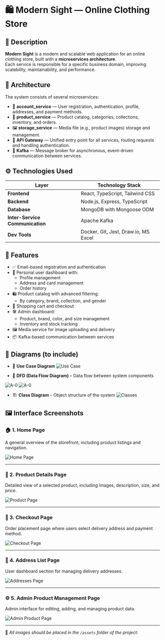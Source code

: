 # 🛍️ Modern Sight — Online Clothing Store

## 📌 Description

**Modern Sight** is a modern and scalable web application for an online clothing store, built with a **microservices architecture**.  
Each service is responsible for a specific business domain, improving scalability, maintainability, and performance.

## 🧱 Architecture

The system consists of several microservices:

- 🔐 **account_service** — User registration, authentication, profile, addresses, and payment methods.
- 🛒 **product_service** — Product catalog, categories, collections, inventory, and orders.
- 🖼️ **storage_service** — Media file (e.g., product images) storage and management.
- 🚪 **API Gateway** — Unified entry point for all services, routing requests and handling authentication.
- 📡 **Kafka** — Message broker for asynchronous, event-driven communication between services.

## ⚙️ Technologies Used

| Layer              | Technology Stack                                  |
|--------------------|---------------------------------------------------|
| **Frontend**        | React, TypeScript, Tailwind CSS                  |
| **Backend**         | Node.js, Express, TypeScript                     |
| **Database**        | MongoDB with Mongoose ODM                        |
| **Inter-Service Communication** | Apache Kafka                         |
| **Dev Tools**       | Docker, Git, Jest, Draw.io, MS Excel             |

## 🧩 Features

- ✅ Email-based registration and authentication
- 👤 Personal user dashboard with:
  - Profile management
  - Address and card management
  - Order history
- 🛍️ Product catalog with advanced filtering:
  - By category, brand, collection, and gender
- 🧾 Shopping cart and checkout
- 🛠️ Admin dashboard:
  - Product, brand, color, and size management
  - Inventory and stock tracking
- 🖼️ Media service for image uploading and delivery
- 📦 Kafka-based communication between services

## 📘 Diagrams (to include)

- 📌 **Use Case Diagram**
![Use Case](./images/usecase.png)

- 🔄 **DFD (Data Flow Diagram)** – Data flow between system components

![A-0](./images/dfd2.png)
![A-0](./images/dfd3.png)

- 🏗 **Class Diagram** – Object structure of the system
![Classes](./images/classes.png)


## 🖼️ Interface Screenshots

### 🏠 1. Home Page
A general overview of the storefront, including product listings and navigation.

![Home Page](./images/main.png)

---

### 👕 2. Product Details Page
Detailed view of a selected product, including images, description, size, and price.

![Product Page](./images/product.png)

---

### 🛒 3. Checkout Page
Order placement page where users select delivery address and payment method.

![Checkout Page](./images/order.png)

---

### 📍 4. Address List Page
User dashboard section for managing delivery addresses.

![Addresses Page](./images/addresses.png)

---

### ⚙️ 5. Admin Product Management Page
Admin interface for editing, adding, and managing product data.

![Admin Product Page](./images/adminProduct.png)

---

📂 _All images should be placed in the `/assets` folder of the project:_



